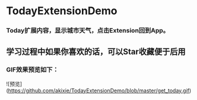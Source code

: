 # TodayExtensionDemo

### Today扩展内容，显示城市天气，点击Extension回到App。

## 学习过程中如果你喜欢的话，可以Star收藏便于后用

### GIF效果预览如下：

![预览]
(https://github.com/akixie/TodayExtensionDemo/blob/master/get_today.gif)
